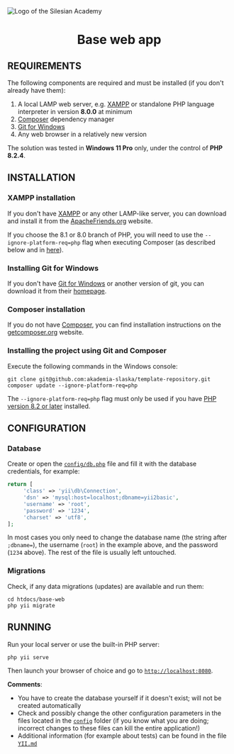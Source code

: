 <img src="https://github.com/akademia-slaska/base-web/blob/main/LOGO.png" alt="Logo of the Silesian Academy">
<h1 style="text-align: center">Base web app</h1>

## REQUIREMENTS

The following components are required and must be installed (if you don't already have them):

1. A local LAMP web server, e.g. [XAMPP](https://www.apachefriends.org/index.html) or standalone PHP language interpreter in version **8.0.0** at minimum
2. [Composer](http://getcomposer.org/) dependency manager
3. [Git for Windows](https://gitforwindows.org/)
4. Any web browser in a relatively new version

The solution was tested in **Windows 11 Pro** only, under the control of **PHP 8.2.4**.

## INSTALLATION

### XAMPP installation

If you don't have [XAMPP](https://www.apachefriends.org/index.html) or any other LAMP-like server, you can download and install it from the [ApacheFriends.org](https://www.apachefriends.org/download.html) website.

If you choose the 8.1 or 8.0 branch of PHP, you will need to use the `--ignore-platform-req=php` flag when executing Composer (as described below and in [here](https://forum.yiiframework.com/t/current-version-of-yii-2-not-ready-for-php-8-2/135156/2?u=trader)).

### Installing Git for Windows

If you don't have [Git for Windows](https://gitforwindows.org/) or another version of git, you can download it from their [homepage](https://gitforwindows.org/).

### Composer installation

If you do not have [Composer](http://getcomposer.org/), you can find installation instructions on the [getcomposer.org](http://getcomposer.org/doc/00-intro.md#installation-nix) website.

### Installing the project using Git and Composer

Execute the following commands in the Windows console:

~~~
git clone git@github.com:akademia-slaska/template-repository.git
composer update --ignore-platform-req=php
~~~

The `--ignore-platform-req=php` flag must only be used if you have [PHP version 8.2 or later](https://forum.yiiframework.com/t/current-version-of-yii-2-not-ready-for-php-8-2/135156/2?u=trejder) installed.

## CONFIGURATION

### Database

Create or open the [`config/db.php`](https://github.com/akademia-slaska/base-web/blob/main/config/db.php) file and fill it with the database credentials, for example:

```php
return [
     'class' => 'yii\db\Connection',
     'dsn' => 'mysql:host=localhost;dbname=yii2basic',
     'username' => 'root',
     'password' => '1234',
     'charset' => 'utf8',
];
```

In most cases you only need to change the database name (the string after `;dbname=`), the username (`root`) in the example above, and the password (`1234` above). The rest of the file is usually left untouched.

### Migrations

Check, if any data migrations (updates) are available and run them:

~~~
cd htdocs/base-web
php yii migrate
~~~

## RUNNING

Run your local server or use the built-in PHP server:

~~~
php yii serve
~~~

Then launch your browser of choice and go to [`http://localhost:8080`](http://localhost:8080).

**Comments**:

- You have to create the database yourself if it doesn't exist; will not be created automatically
- Check and possibly change the other configuration parameters in the files located in the [`config`](https://github.com/akademia-slaska/base-web/tree/main/config) folder (if you know what you are doing; incorrect changes to these files can kill the entire application!)
- Additional information (for example about tests) can be found in the file [`YII.md`](YII.md)